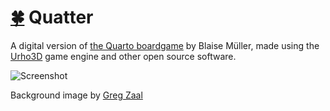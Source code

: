 # [:four_leaf_clover:](http://www.luckeyproductions.nl/) Quatter
A digital version of [the Quarto boardgame](https://en.wikipedia.org/wiki/Quarto_%28board_game%29) by Blaise Müller, made using the [Urho3D](http://urho3d.github.io) game engine and other open source software.

![Screenshot](https://raw.githubusercontent.com/LucKeyProductions/Quatter/master/Screenshots/Screenshot_Thu_May_26_09_02_54_2016.png)

Background image by [Greg Zaal](http://adaptivesamples.com)